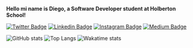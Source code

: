 **Hello mi name is Diego, a Software Developer student at Holberton School!**

[![Twitter Badge](https://img.shields.io/badge/-@XvariaDev-00acee?style=flat&logo=Twitter&logoColor=white)](https://twitter.com/intent/follow?screen_name=XvariaDev "Follow on Twitter")
[![Linkedin Badge](https://img.shields.io/badge/-XvariaDev-blue?style=flat-square&logo=Linkedin&logoColor=white&link=https://www.linkedin.com/in/wisvem/)](https://www.linkedin.com/in/XvariaDev/)
[![Instagram Badge](https://img.shields.io/badge/-dreamahu_-orange?style=flat-square&logo=instagram&logoColor=white&link=https://instagram.com/wisvem/)](https://instagram.com/dreamahu_)
[![Medium Badge](https://img.shields.io/badge/-@XvariaDev-black?style=flat-square&labelColor=black&logo=Medium&link=https://medium.com/@wisvem/)](https://medium.com/@XvariaDev)

![GitHub stats](https://github-readme-stats.vercel.app/api?username=Xvaria&show_icons=true)
![Top Langs](https://github-readme-stats.vercel.app/api/top-langs/?username=Xvaria&layout=compact)
![Wakatime stats](https://github-readme-stats.vercel.app/api/wakatime?username=Xvaria)

<!--
[<img align="left" alt="DFA | Facebook" width="35px" src="https://i.imgur.com/IBjq8wx.png" />][facebook]

[<img align="left" alt="DFA | Instagram" width="35px" src="https://i.imgur.com/M6yBwxS.png" />][instagram]

[<img align="left" alt="DFA | Twitter" width="35px" src="https://i.imgur.com/iYkheW1.png" />][Twitter]

[<img align="left" alt="DFA | Medium" width="50px" src="https://cdn.freebiesupply.com/images/large/2x/medium-icon-white-on-black.png" />][Medium]

[instagram]: https://www.instagram.com/dreamahu_/
[Twitter]: https://www.twitter.com/XvariaDev/
[Medium]: https://www.medium.com/@XvariaDev
-->

